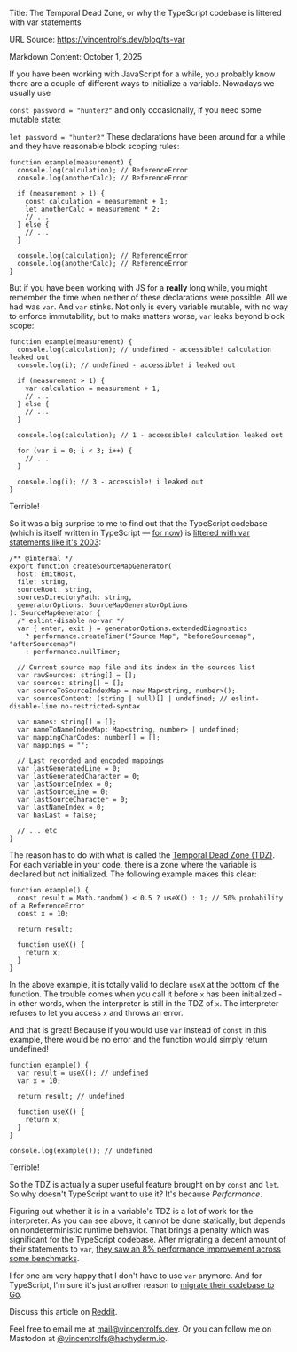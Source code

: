 Title: The Temporal Dead Zone, or why the TypeScript codebase is littered with var statements

URL Source: https://vincentrolfs.dev/blog/ts-var

Markdown Content:
October 1, 2025

If you have been working with JavaScript for a while, you probably know there are a couple of different ways to initialize a variable. Nowadays we usually use

`const password = "hunter2"`
and only occasionally, if you need some mutable state:

`let password = "hunter2"`
These declarations have been around for a while and they have reasonable block scoping rules:

```
function example(measurement) {
  console.log(calculation); // ReferenceError
  console.log(anotherCalc); // ReferenceError

  if (measurement > 1) {
    const calculation = measurement + 1;
    let anotherCalc = measurement * 2;
    // ...
  } else {
    // ...
  }

  console.log(calculation); // ReferenceError
  console.log(anotherCalc); // ReferenceError
}
```

But if you have been working with JS for a **really** long while, you might remember the time when neither of these declarations were possible. All we had was `var`. And `var` stinks. Not only is every variable mutable, with no way to enforce immutability, but to make matters worse, `var` leaks beyond block scope:

```
function example(measurement) {
  console.log(calculation); // undefined - accessible! calculation leaked out
  console.log(i); // undefined - accessible! i leaked out

  if (measurement > 1) {
    var calculation = measurement + 1;
    // ...
  } else {
    // ...
  }

  console.log(calculation); // 1 - accessible! calculation leaked out

  for (var i = 0; i < 3; i++) {
    // ...
  }

  console.log(i); // 3 - accessible! i leaked out
}
```

Terrible!

So it was a big surprise to me to find out that the TypeScript codebase (which is itself written in TypeScript — [for now](https://devblogs.microsoft.com/typescript/typescript-native-port/)) is [littered with var statements like it's 2003](https://github.com/microsoft/TypeScript/blob/968d5deb8b5fd4af3ce85433872bdefc1eb17f10/src/compiler/scanner.ts#L1033):

```
/** @internal */
export function createSourceMapGenerator(
  host: EmitHost,
  file: string,
  sourceRoot: string,
  sourcesDirectoryPath: string,
  generatorOptions: SourceMapGeneratorOptions
): SourceMapGenerator {
  /* eslint-disable no-var */
  var { enter, exit } = generatorOptions.extendedDiagnostics
    ? performance.createTimer("Source Map", "beforeSourcemap", "afterSourcemap")
    : performance.nullTimer;

  // Current source map file and its index in the sources list
  var rawSources: string[] = [];
  var sources: string[] = [];
  var sourceToSourceIndexMap = new Map<string, number>();
  var sourcesContent: (string | null)[] | undefined; // eslint-disable-line no-restricted-syntax

  var names: string[] = [];
  var nameToNameIndexMap: Map<string, number> | undefined;
  var mappingCharCodes: number[] = [];
  var mappings = "";

  // Last recorded and encoded mappings
  var lastGeneratedLine = 0;
  var lastGeneratedCharacter = 0;
  var lastSourceIndex = 0;
  var lastSourceLine = 0;
  var lastSourceCharacter = 0;
  var lastNameIndex = 0;
  var hasLast = false;

  // ... etc
}
```

The reason has to do with what is called the [Temporal Dead Zone (TDZ)](https://developer.mozilla.org/en-US/docs/Web/JavaScript/Reference/Statements/let#temporal_dead_zone_tdz). For each variable in your code, there is a zone where the variable is declared but not initialized. The following example makes this clear:

```
function example() {
  const result = Math.random() < 0.5 ? useX() : 1; // 50% probability of a ReferenceError
  const x = 10;

  return result;

  function useX() {
    return x;
  }
}
```

In the above example, it is totally valid to declare `useX` at the bottom of the function. The trouble comes when you call it before `x` has been initialized - in other words, when the interpreter is still in the TDZ of `x`. The interpreter refuses to let you access `x` and throws an error.

And that is great! Because if you would use `var` instead of `const` in this example, there would be no error and the function would simply return undefined!

```
function example() {
  var result = useX(); // undefined
  var x = 10;

  return result; // undefined

  function useX() {
    return x;
  }
}

console.log(example()); // undefined
```

Terrible!

So the TDZ is actually a super useful feature brought on by `const` and `let`. So why doesn't TypeScript want to use it? It's because _Performance_.

Figuring out whether it is in a variable's TDZ is a lot of work for the interpreter. As you can see above, it cannot be done statically, but depends on nondeterministic runtime behavior. That brings a penalty which was significant for the TypeScript codebase. After migrating a decent amount of their statements to `var`, [they saw an 8% performance improvement across some benchmarks](https://github.com/microsoft/TypeScript/issues/52924).

I for one am very happy that I don't have to use `var` anymore. And for TypeScript, I'm sure it's just another reason to [migrate their codebase to Go](https://devblogs.microsoft.com/typescript/typescript-native-port/).

Discuss this article on [Reddit](https://www.reddit.com/r/typescript/comments/1nw0cmg/the_temporal_dead_zone_or_why_the_typescript/).

Feel free to email me at [mail@vincentrolfs.dev](mailto:mail@vincentrolfs.dev). Or you can follow me on Mastodon at [@vincentrolfs@hachyderm.io](https://hachyderm.io/@vincentrolfs).